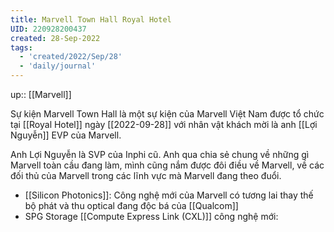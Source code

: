 ```yaml
---
title: Marvell Town Hall Royal Hotel
UID: 220928200437
created: 28-Sep-2022
tags:
  - 'created/2022/Sep/28'
  - 'daily/journal'
---
```

up:: [[Marvell]]

Sự kiện Marvell Town Hall là một sự kiện của Marvell Việt Nam được tổ chức tại [[Royal Hotel]] ngày [[2022-09-28]] với nhân vật khách mời là anh [[Lợi Nguyễn]] EVP của Marvell.

Anh Lợi Nguyễn là SVP của Inphi cũ. Anh qua chia sẻ chung về những gì Marvell toàn cầu đang làm, mình cũng nắm được đôi điều về Marvell, về các đối thủ của Marvell trong các lĩnh vực mà Marvell đang theo đuổi.

- [[Silicon Photonics]]: Công nghệ mới của Marvell có tương lai thay thế bộ phát và thu optical đang độc bá của [[Qualcom]]
- SPG Storage [[Compute Express Link (CXL)]] công nghệ mới: